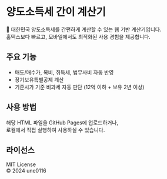 
# 양도소득세 간이 계산기

🧾 대한민국 양도소득세를 간편하게 계산할 수 있는 웹 기반 계산기입니다.  
홈택스보다 빠르고, 모바일에서도 최적화된 사용 경험을 제공합니다.

## 주요 기능
- 매도/매수가, 복비, 취득세, 법무사비 자동 반영
- 장기보유특별공제 계산
- 기준시가 기준 비과세 자동 판단 (12억 이하 + 보유 2년 이상)

## 사용 방법
해당 HTML 파일을 GitHub Pages에 업로드하거나,  
로컬에서 직접 실행하여 사용하실 수 있습니다.

## 라이선스
MIT License  
© 2024 une0116
